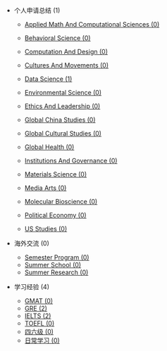 - 个人申请总结 (1)

  - [Applied Math And Computational Sciences (0)](grad-application/applied-math-and-computational-sciences/README.md)

  - [Behavioral Science (0)](grad-application/behavioral-science/README.md)

  - [Computation And Design (0)](grad-application/computation-and-design/README.md)

  - [Cultures And Movements (0)](grad-application/cultures-and-movements/README.md)

  - [Data Science (1)](grad-application/data-science/README.md)

  - [Environmental Science (0)](grad-application/environmental-science/README.md)

  - [Ethics And Leadership (0)](grad-application/ethics-and-leadership/README.md)

  - [Global China Studies (0)](grad-application/global-china-studies/README.md)

  - [Global Cultural Studies (0)](grad-application/global-cultural-studies/README.md)

  - [Global Health (0)](grad-application/global-health/README.md)

  - [Institutions And Governance (0)](grad-application/institutions-and-governance/README.md)

  - [Materials Science (0)](grad-application/materials-science/README.md)

  - [Media Arts (0)](grad-application/media-arts/README.md)

  - [Molecular Bioscience (0)](grad-application/molecular-bioscience/README.md)

  - [Political Economy (0)](grad-application/political-economy/README.md)

  - [US Studies (0)](grad-application/us-studies/README.md)

- 海外交流 (0)

  - [Semester Program (0)](oversea-program/semester-program/README.md)
  - [Summer School (0)](oversea-program/summer-school/README.md)
  - [Summer Research (0)](oversea-program/summer-research/README.md)

- 学习经验 (4)

  - [GMAT (0)](study-tips/GMAT/README.md)
  - [GRE (2)](study-tips/GRE/README.md)
  - [IELTS (2)](study-tips/IELTS/README.md)
  - [TOEFL (0)](study-tips/TOEFL/README.md)
  - [四六级 (0)](study-tips/四六级/README.md)
  - [日常学习 (0)](study-tips/日常学习/README.md)
